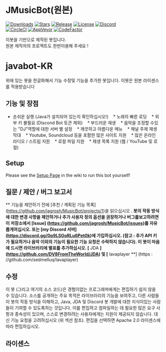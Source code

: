 # JMusicBot(원본)

[![Downloads](https://img.shields.io/github/downloads/jagrosh/MusicBot/total.svg)](https://github.com/jagrosh/MusicBot/releases/latest)
[![Stars](https://img.shields.io/github/stars/jagrosh/MusicBot.svg)](https://github.com/jagrosh/MusicBot/stargazers)
[![Release](https://img.shields.io/github/release/jagrosh/MusicBot.svg)](https://github.com/jagrosh/MusicBot/releases/latest)
[![License](https://img.shields.io/github/license/jagrosh/MusicBot.svg)](https://github.com/jagrosh/MusicBot/blob/master/LICENSE)
[![Discord](https://discordapp.com/api/guilds/147698382092238848/widget.png)](https://discord.gg/0p9LSGoRLu6Pet0k)<br>
[![CircleCI](https://img.shields.io/circleci/project/github/jagrosh/MusicBot/master.svg)](https://circleci.com/gh/jagrosh/MusicBot)
[![AppVeyor](https://ci.appveyor.com/api/projects/status/gdu6nyte5psj6xfk/branch/master?svg=true)](https://ci.appveyor.com/project/jagrosh/musicbot/branch/master)
[![CodeFactor](https://www.codefactor.io/repository/github/jagrosh/musicbot/badge)](https://www.codefactor.io/repository/github/jagrosh/musicbot)

이봇을 기반으로 제작된 봇입니다.<br>
원본 제작자의 프로젝트도 한번이용해 주세요 !<br>

# javabot-KR
위에 있는 봇을 한글화해서 기능 수정및 기능을 추가한 봇입니다.
이봇은 원본 라이센스를 적용받습니다

## 기능 및 장점
* 손쉬운 실행 (Java가 설치되어 있는지 확인하십시오!)
   * 노래의 빠른 로딩
   * 외부 키 불필요 (Discond Bot 토큰 제외)
   * 부드러운 재생
   * 음악을 조정할 수있는 "DJ"역할에 대한 서버 별 설정
   * 깨끗하고 아름다운 메뉴
   * 채널 주제 재생 막대
   * Youtube, Soundcloud 등을 포함한 많은 사이트 지원
   * 많은 온라인 라디오 / 스트림 지원
   * 로컬 파일 지원
   * 재생 목록 지원 (웹 / YouTube 및 로컬)


## Setup
Please see the [Setup Page]() in the wiki to run this bot yourself!

## 질문 / 제안 / 버그 보고서
** 기능을 제안하기 전에 [추천 / 계획된 기능 목록] (https://github.com/jagrosh/MusicBot/projects/1)을 읽으십시오 **. 봇의 작동 방식에 대한 변경 사항을 제안하거나 추가 사용자 정의 옵션을 권장하거나 버그를보고하려면이 저장소에서 [Issue] (https://github.com/jagrosh/MusicBot/issues)를 자유롭게여십시오. 또는 [my Discord 서버] (https://discord.gg/0p9LSGoRLu6Pet0k)에 가입하십시오. (참고 : 추가 API 키가 필요하거나 음악 이외의 기능이 필요한 기능 요청은 수락하지 않습니다). 이 봇이 마음에 드시면 라이브러리에 별표를 추가하십시오. [** JDA **] (https://github.com/DV8FromTheWorld/JDA) 및 [** lavaplayer **] (https : //github.com/sedmelluq/lavaplayer)

## 수정
이 봇 (그리고 여기의 소스 코드)은 경험이없는 프로그래머에게는 편집하기 쉽지 않을 수 있습니다. 소스를 공개하는 주요 목적은 라이브러리의 기능을 보여주고, 다른 사람들이 봇의 작동 방식을 이해하고, Java, JDA 및 Discord 봇 개발에 대한 지식이있는 사람들이 기여할 수 있도록하는 것입니다. 이를 편집하고 컴파일하는 데 필요한 많은 요구 사항과 종속성이 있으며, 스스로 변경하려는 사용자에게는 지원이 제공되지 않습니다. 대신 기능 요청을 고려하십시오 (위 섹션 참조). 편집을 선택하면 Apache 2.0 라이센스에 따라 편집하십시오.

## 라이센스

